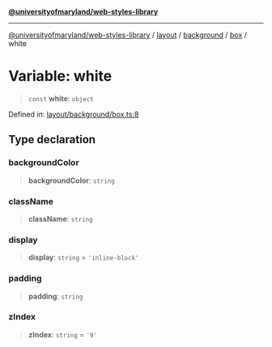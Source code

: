 [**@universityofmaryland/web-styles-library**](../../../../../../README.md)

***

[@universityofmaryland/web-styles-library](../../../../../../README.md) / [layout](../../../../../README.md) / [background](../../../README.md) / [box](../README.md) / white

# Variable: white

> `const` **white**: `object`

Defined in: [layout/background/box.ts:8](https://github.com/UMD-Digital/design-system/blob/7fa144f196ef5f0ef2b372670136735f5a5c9236/packages/styles/source/layout/background/box.ts#L8)

## Type declaration

### backgroundColor

> **backgroundColor**: `string`

### className

> **className**: `string`

### display

> **display**: `string` = `'inline-block'`

### padding

> **padding**: `string`

### zIndex

> **zIndex**: `string` = `'9'`
